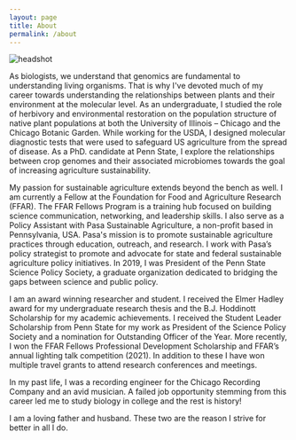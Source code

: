 ```yaml
---
layout: page
title: About
permalink: /about
---
```


![headshot](https://user-images.githubusercontent.com/46527606/178636097-5b5e9a81-0ab6-43c6-84bb-6669202159b5.jpg)

As biologists, we understand that genomics are fundamental to understanding living organisms. That is why I've devoted much of my career towards understanding the relationships between plants and their environment at the molecular level. As an undergraduate, I studied the role of herbivory and environmental restoration on the population structure of native plant populations at both the University of Illinois – Chicago and the Chicago Botanic Garden. While working for the USDA, I designed molecular diagnostic tests that were used to safeguard US agriculture from the spread of disease. As a PhD. candidate at Penn State, I explore the relationships between crop genomes and their associated microbiomes towards the goal of increasing agriculture sustainability.

My passion for sustainable agriculture extends beyond the bench as well. I am currently a Fellow at the Foundation for Food and Agriculture Research (FFAR). The FFAR Fellows Program is a training hub focused on building science communication, networking, and leadership skills. I also serve as a Policy  Assistant with Pasa Sustainable Agriculture, a non-profit based in Pennsylvania, USA. Pasa's mission is to promote sustainable agriculture practices through education, outreach, and research. I work with Pasa’s policy strategist to promote and advocate for state and federal sustainable agriculture policy initiatives. In 2019, I was President of the Penn State Science Policy Society, a graduate organization dedicated to bridging the gaps between science and public policy.

I am an award winning researcher and student. I received the Elmer Hadley award for my undergraduate research thesis and the B.J. Hoddinott Scholarship for my academic achievements. I received the Student Leader Scholarship from Penn State for my work as President of the Science Policy Society and a nomination for Outstanding Officer of the Year. More recently, I won the FFAR Fellows Professional Development Scholarship and FFAR’s annual lighting talk competition (2021). In addition to these I have won multiple travel grants to attend research conferences and meetings.

In my past life, I was a recording engineer for the Chicago Recording Company and an avid musician. A failed job opportunity stemming from this career led me to study biology in college and the rest is history!

I am a loving father and husband. These two are the reason I strive for better in all I do.

